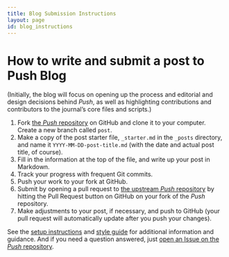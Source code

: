 ```yaml
---
title: Blog Submission Instructions
layout: page
id: blog_instructions
---
```


# How to write and submit a post to Push Blog

(Initially, the blog will focus on opening up the process and editorial and design decisions behind
*Push*, as well as highlighting contributions and contributors to the journal’s core files and
scripts.)

1. Fork [the *Push* repository](https://github.com/cwcon/push) on GitHub and clone
   it to your computer. Create a new branch called `post`.
1. Make a copy of the post starter file, `_starter.md` in the `_posts` directory, and name it
  `YYYY-MM-DD-post-title.md` (with the date and actual post title, of course).
1. Fill in the information at the top of the file, and write up your post in Markdown.
1. Track your progress with frequent Git commits.
1. Push your work to your fork at GitHub.
1. Submit by opening a pull request to
   [the upstream *Push* repository](https://github.com/cwcon/push) by hitting the Pull Request
   button on GitHub on your fork of the *Push* repository.
1. Make adjustments to your post, if necessary, and push to GitHub (your pull request will
   automatically update after you push your changes).

See the [setup instructions](/setup.html) and [style guide](/style-guide.html) for additional
information and guidance. And if you need a question answered, just
[open an Issue on the *Push* repository](https://github.com/cwcon/push/issues/new).
